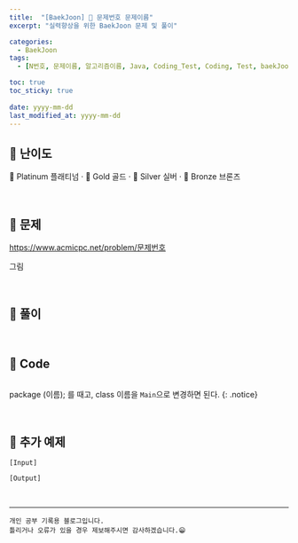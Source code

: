 ```yaml
---
title:  "[BaekJoon] 🥈 문제번호 문제이름"
excerpt: "실력향상을 위한 BaekJoon 문제 및 풀이"

categories:
  - BaekJoon
tags:
  - [N번호, 문제이름, 알고리즘이름, Java, Coding_Test, Coding, Test, baekJoon, 백준]

toc: true
toc_sticky: true
 
date: yyyy-mm-dd
last_modified_at: yyyy-mm-dd
---
```


## 📌 난이도

  🏅 Platinum 플래티넘 · 🥇 Gold 골드 · 🥈 Silver 실버 · 🥉 Bronze 브론즈

<br>

## 📌 문제

<https://www.acmicpc.net/problem/문제번호>

그림

<br>

## 📌 풀이

<br>

## 📌 Code

```java

```


package (이름); 를 때고, class 이름을 `Main`으로 변경하면 된다.
{: .notice} 

<br>

## 📌 추가 예제

```
[Input]

[Output]

```  

<br>


***
    개인 공부 기록용 블로그입니다.
    틀리거나 오류가 있을 경우 제보해주시면 감사하겠습니다.😁